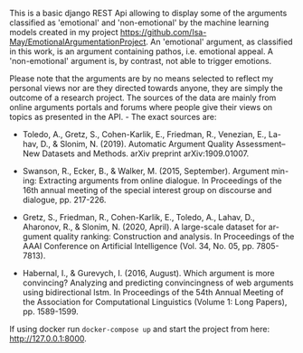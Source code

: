 This is a basic django REST Api allowing to display some of the arguments classified as 'emotional' and 'non-emotional'
by the machine learning models created in my project https://github.com/Isa-May/EmotionalArgumentationProject. An 'emotional' argument, as classified in this work, is an argument containing pathos, i.e. emotional appeal. A 'non-emotional' argument is, by contrast, not able to trigger emotions. 


Please note that the arguments are by no means selected to reflect my personal views nor are they directed towards anyone, they are simply the outcome of a research project. The sources of the data are mainly from online arguments portals and forums where people 
give their views on topics as presented in the API. - The exact sources are: 

* Toledo, A., Gretz, S., Cohen-Karlik, E., Friedman, R., Venezian, E., La- hav, D., & Slonim, N. (2019). Automatic Argument Quality Assessment– New Datasets and Methods. arXiv preprint arXiv:1909.01007.


* Swanson, R., Ecker, B., & Walker, M. (2015, September). Argument min- ing: Extracting arguments from online dialogue. In Proceedings of the 16th annual meeting of the special interest group on discourse and dialogue, pp. 217-226.


* Gretz, S., Friedman, R., Cohen-Karlik, E., Toledo, A., Lahav, D., Aharonov, R., & Slonim, N. (2020, April). A large-scale dataset for ar- gument quality ranking: Construction and analysis. In Proceedings of the AAAI Conference on Artificial Intelligence (Vol. 34, No. 05, pp. 7805-7813).


* Habernal, I., & Gurevych, I. (2016, August). Which argument is more convincing? Analyzing and predicting convincingness of web arguments using bidirectional lstm. In Proceedings of the 54th Annual Meeting of the Association for Computational Linguistics (Volume 1: Long Papers), pp. 1589-1599.

If using docker run `docker-compose up` and start the project from here:  http://127.0.0.1:8000.





